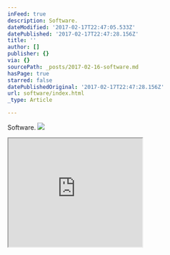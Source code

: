 ```yaml
---
inFeed: true
description: Software.
dateModified: '2017-02-17T22:47:05.533Z'
datePublished: '2017-02-17T22:47:28.156Z'
title: ''
author: []
publisher: {}
via: {}
sourcePath: _posts/2017-02-16-software.md
hasPage: true
starred: false
datePublishedOriginal: '2017-02-17T22:47:28.156Z'
url: software/index.html
_type: Article

---
```

Software.
![](https://the-grid-user-content.s3-us-west-2.amazonaws.com/9cc8f4fa-8328-4c62-90b5-9e110cbc7f90.png)

<iframe src="https://the-grid.github.io/ed-userhtml/?g=eJw9jrEKwzAMRPd8heruMV0yFEWQIaFfkN1p3DqgRsYRmPx97Q6dDt7BuwMM-mFqcJH1hOX9FJbUm-vYjd00mFKEGz08s0CWxOsFbQENRkIHIflXb4JqPO7W5pxbx-rT7tS3VWto3o5NYfjTnYvAEdpYHLZu1vxdgC8QgSyB" height="244" style=""></iframe>